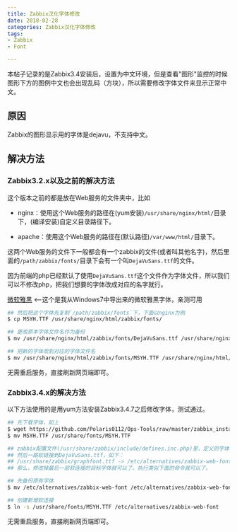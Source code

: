 ```yaml
---
title: Zabbix汉化字体修改
date: 2018-02-28
categories: Zabbix汉化字体修改
tags: 
- Zabbix
- Font

---
```

本帖子记录的是Zabbix3.4安装后，设置为中文环境，但是查看"图形"监控的时候图形下方的图例中文也会出现乱码（方块），所以需要修改字体文件来显示正常中文。

## 原因

Zabbix的图形显示用的字体是dejavu，不支持中文。



## 解决方法


### Zabbix3.2.x以及之前的解决方法

这个版本之前的都是放在Web服务的文件夹中，比如

- nginx：使用这个Web服务的路径在(yum安装)`/usr/share/nginx/html/`目录下，(编译安装)自定义目录路径下。

- apache：使用这个Web服务的路径在(默认路径)`/var/www/html/`目录下。

这两个Web服务的文件下一般都会有一个zabbix的文件(或者叫其他名字)，然后里面的`/path/zabbix/fonts/`目录下会有一个叫`DejaVuSans.ttf`的文件。

因为前端的php已经默认了使用`DejaVuSans.ttf`这个文件作为字体文件，所以我们可以不修改php，把我们想要的字体改成对应的名字就行。

[微软雅黑](https://github.com/Polaris0112/Ops-Tools/raw/master/zabbix_installation/MSYH.TTF)  <--这个是我从Windows7中导出来的微软雅黑字体，亲测可用

```bash
## 然后把这个字体先复制`/path/zabbix/fonts`下，下面以nginx为例
$ cp MSYH.TTF /usr/share/nginx/html/zabbix/fonts/

## 更改原本字体文件名作为备份
$ mv /usr/share/nginx/html/zabbix/fonts/DejaVuSans.ttf /usr/share/nginx/html/zabbix/fonts/DejaVuSans.ttf.bak

## 把新的字体改到对应的字体文件名
$ mv /usr/share/nginx/html/zabbix/fonts/MSYH.TTF /usr/share/nginx/html/zabbix/fonts/DejaVuSans.ttf 
```

无需重启服务，直接刷新网页端即可。




### Zabbix3.4.x的解决方法

以下方法使用的是用yum方法安装Zabbix3.4.7之后修改字体，测试通过。

```bash
## 先下载字体，如上
$ wget https://github.com/Polaris0112/Ops-Tools/raw/master/zabbix_installation/MSYH.TTF
$ mv MSYH.TTF /usr/share/fonts/MSYH.TTF

## zabbix配置文件(/usr/share/zabbix/include/defines.inc.php)里，定义的字体叫做graphfont.ttf
## 然后一路软链接到DejaVuSans.ttf，如下：
## /usr/share/zabbix/graphfont.ttf -> /etc/alternatives/zabbix-web-font -> /usr/share/fonts/dejavu/DejaVuSans.ttf
## 那么，修改掉最后一层软连接的目标字体就可以了。执行类似下面的命令就可以了。

## 先备份原有字体
$ mv /etc/alternatives/zabbix-web-font /etc/alternatives/zabbix-web-font_bak 

## 创建新增软连接
$ ln -s /usr/share/fonts/MSYH.TTF /etc/alternatives/zabbix-web-font
```

无需重启服务，直接刷新网页端即可。




